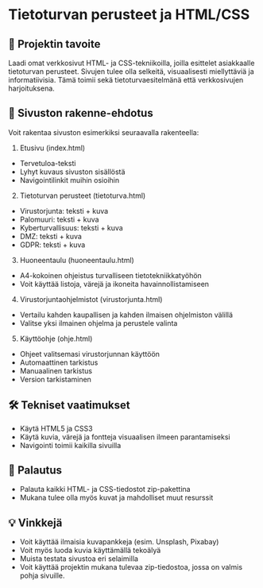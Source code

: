 # Tietoturvan perusteet ja HTML/CSS

## 🎯 Projektin tavoite

Laadi omat verkkosivut HTML- ja CSS-tekniikoilla, joilla esittelet asiakkaalle tietoturvan perusteet. Sivujen tulee olla selkeitä, visuaalisesti miellyttäviä ja informatiivisia. Tämä toimii sekä tietoturvaesitelmänä että verkkosivujen harjoituksena.

## 🧩 Sivuston rakenne-ehdotus

Voit rakentaa sivuston esimerkiksi seuraavalla rakenteella:

1. Etusivu (index.html)
  - Tervetuloa-teksti
  - Lyhyt kuvaus sivuston sisällöstä
  - Navigointilinkit muihin osioihin
2. Tietoturvan perusteet (tietoturva.html)
  - Virustorjunta: teksti + kuva
  - Palomuuri: teksti + kuva
  - Kyberturvallisuus: teksti + kuva
  - DMZ: teksti + kuva
  - GDPR: teksti + kuva
3. Huoneentaulu (huoneentaulu.html)
  - A4-kokoinen ohjeistus turvalliseen tietotekniikkatyöhön
  - Voit käyttää listoja, värejä ja ikoneita havainnollistamiseen
4. Virustorjuntaohjelmistot (virustorjunta.html)
  - Vertailu kahden kaupallisen ja kahden ilmaisen ohjelmiston välillä
  - Valitse yksi ilmainen ohjelma ja perustele valinta
5. Käyttöohje (ohje.html)
  - Ohjeet valitsemasi virustorjunnan käyttöön
  - Automaattinen tarkistus
  - Manuaalinen tarkistus
  - Version tarkistaminen

## 🛠️ Tekniset vaatimukset

- Käytä HTML5 ja CSS3
- Käytä kuvia, värejä ja fontteja visuaalisen ilmeen parantamiseksi
- Navigointi toimii kaikilla sivuilla

## 📁 Palautus

- Palauta kaikki HTML- ja CSS-tiedostot zip-pakettina
- Mukana tulee olla myös kuvat ja mahdolliset muut resurssit

## 💡 Vinkkejä

- Voit käyttää ilmaisia kuvapankkeja (esim. Unsplash, Pixabay)
- Voit myös luoda kuvia käyttämällä tekoälyä
- Muista testata sivustoa eri selaimilla
- Voit käyttää projektin mukana tulevaa zip-tiedostoa, jossa on valmis pohja sivuille.